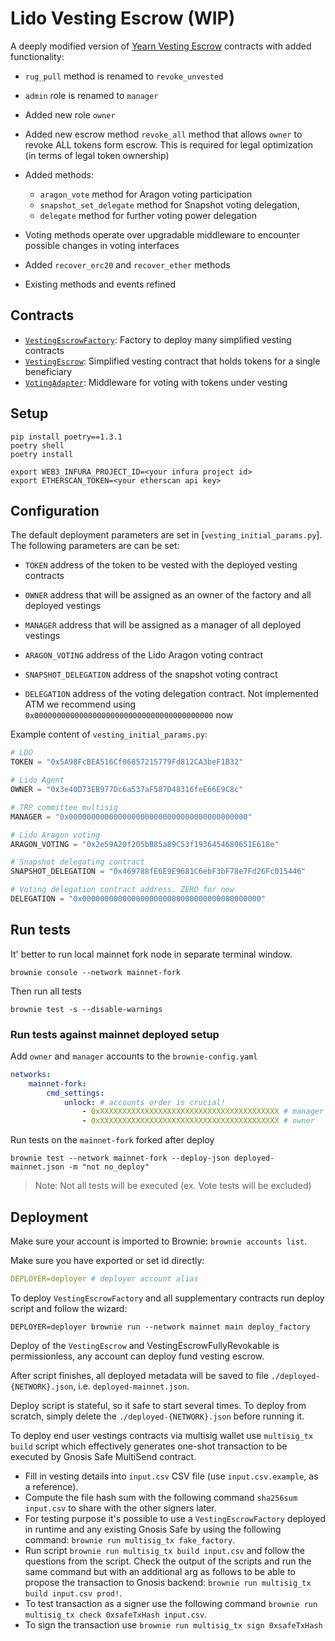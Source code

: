 # Lido Vesting Escrow (WIP)

A deeply modified version of [Yearn Vesting Escrow](https://github.com/banteg/yearn-vesting-escrow) contracts with added functionality:
- `rug_pull` method is renamed to `revoke_unvested`
- `admin` role is renamed to `manager`
- Added new role `owner`
- Added new escrow method `revoke_all` method that allows `owner` to revoke ALL tokens form escrow. This is required for legal optimization (in terms of legal token ownership)
- Added methods:
    - `aragon_vote` method for Aragon voting participation
    - `snapshot_set_delegate` method for Snapshot voting delegation,
    - `delegate` method for further voting power delegation

- Voting methods operate over upgradable middleware to encounter possible changes in voting interfaces
- Added `recover_erc20` and `recover_ether` methods
- Existing methods and events refined

## Contracts

- [`VestingEscrowFactory`](contracts/VestingEscrowFactory.vy): Factory to deploy many simplified vesting contracts
- [`VestingEscrow`](contracts/VestingEscrow.vy): Simplified vesting contract that holds tokens for a single beneficiary
- [`VotingAdapter`](contracts/VotingAdapter.vy): Middleware for voting with tokens under vesting

## Setup

```shell
pip install poetry==1.3.1
poetry shell
poetry install

export WEB3_INFURA_PROJECT_ID=<your infura project id>
export ETHERSCAN_TOKEN=<your etherscan api key>
```

## Configuration

The default deployment parameters are set in [`vesting_initial_params.py`]. The following parameters are can be set:

- `TOKEN` address of the token to be vested with the deployed vesting contracts

- `OWNER` address that will be assigned as an owner of the factory and all deployed vestings

- `MANAGER` address that will be assigned as a manager of all deployed vestings

- `ARAGON_VOTING` address of the Lido Aragon voting contract

- `SNAPSHOT_DELEGATION` address of the snapshot voting contract

- `DELEGATION` address of the voting delegation contract. Not implemented ATM we recommend using `0x0000000000000000000000000000000000000000` now

Example content of `vesting_initial_params.py`:

```py
# LDO
TOKEN = "0x5A98FcBEA516Cf06857215779Fd812CA3beF1B32"

# Lido Agent
OWNER = "0x3e40D73EB977Dc6a537aF587D48316feE66E9C8c"

# TRP committee multisig
MANAGER = "0x0000000000000000000000000000000000000000"

# Lido Aragon voting
ARAGON_VOTING = "0x2e59A20f205bB85a89C53f1936454680651E618e"

# Snapshot delegating contract
SNAPSHOT_DELEGATION = "0x469788fE6E9E9681C6ebF3bF78e7Fd26Fc015446"

# Voting delegation contract address. ZERO for now
DELEGATION = "0x0000000000000000000000000000000000000000"
```

## Run tests

It' better to run local mainnet fork node in separate terminal window.

```shell
brownie console --network mainnet-fork
```

Then run all tests

```shell
brownie test -s --disable-warnings
```

### Run tests against mainnet deployed setup

Add `owner` and `manager` accounts to the `brownie-config.yaml`

```yaml
networks:
    mainnet-fork:
        cmd_settings:
            unlock: # accounts order is crucial!
                - 0xXXXXXXXXXXXXXXXXXXXXXXXXXXXXXXXXXXXXXXXX # manager
                - 0xXXXXXXXXXXXXXXXXXXXXXXXXXXXXXXXXXXXXXXXX # owner
```
 
Run tests on the `mainnet-fork` forked after deploy

```shell
brownie test --network mainnet-fork --deploy-json deployed-mainnet.json -m "not no_deploy"
```

> Note: Not all tests will be executed (ex. Vote tests will be excluded)

## Deployment

Make sure your account is imported to Brownie: `brownie accounts list`.

Make sure you have exported or set id directly:

```yaml
DEPLOYER=deployer # deployer account alias
```

To deploy `VestingEscrowFactory` and all supplementary contracts run deploy script and follow the wizard:

```shell
DEPLOYER=deployer brownie run --network mainnet main deploy_factory
```

Deploy of the `VestingEscrow` and VestingEscrowFullyRevokable is permissionless, any account can deploy fund vesting escrow.

After script finishes, all deployed metadata will be saved to file `./deployed-{NETWORK}.json`, i.e. `deployed-mainnet.json`.

Deploy script is stateful, so it safe to start several times. To deploy from scratch, simply delete the `./deployed-{NETWORK}.json` before running it.

To deploy end user vestings contracts via multisig wallet use `multisig_tx build` script which
effectively generates one-shot transaction to be executed by Gnosis Safe MultiSend contract.

- Fill in vesting details into `input.csv` CSV file (use `input.csv.example`, as a reference).
- Compute the file hash sum with the following command `sha256sum input.csv` to share with the other
  signers later.
- For testing purpose it's possible to use a `VestingEscrowFactory` deployed in runtime and any
  existing Gnosis Safe by using the following command: `brownie run multisig_tx fake_factory`.
- Run script `brownie run multisig_tx build input.csv` and follow the questions from the script.
  Check the output of the scripts and run the same command but with an additional arg as follows to
  be able to propose the transaction to Gnosis backend: `brownie run multisig_tx build input.csv
  prod!`.
- To test transaction as a signer use the following command `brownie run multisig_tx check
  0xsafeTxHash input.csv`.
- To sign the transaction use `brownie run multisig_tx sign 0xsafeTxHash`
